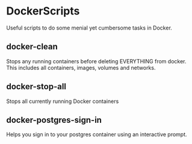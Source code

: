 # DockerScripts

Useful scripts to do some menial yet cumbersome tasks in Docker.

## docker-clean

Stops any running containers before deleting EVERYTHING from docker. This includes all containers, images, volumes and networks.

## docker-stop-all

Stops all currently running Docker containers

## docker-postgres-sign-in

Helps you sign in to your postgres container using an interactive prompt.
